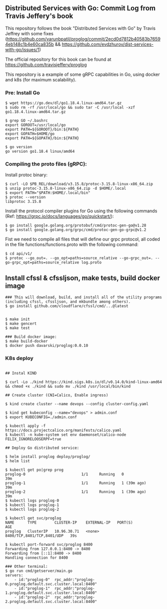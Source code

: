 ## Distributed Services with Go: Commit Log from Travis Jeffery's book

This repository follows the book "Distributed Services with Go" by Travis Jeffrey with some fixes (https://github.com/varunbpatil/proglog/commit/2ecd0d7812b40583b76594eb148c1b4e60ca835b && https://github.com/evdzhurov/dist-services-with-go/issues/1)

The official repository for this book can be found at https://github.com/travisjeffery/proglog


This repository is a example of some gRPC capabilities in Go, using docker and k8s (for maximum scalability).

### Pre: Install Go 
```
$ wget https://go.dev/dl/go1.18.4.linux-amd64.tar.gz
$ sudo rm -rf /usr/local/go && sudo tar -C /usr/local -xzf go1.18.4.linux-amd64.tar.gz

$ grep GO ~/.bashrc 
export GOROOT=/usr/local/go
export PATH=${GOROOT}/bin:${PATH}
export GOPATH=$HOME/go
export PATH=${GOPATH}/bin:${PATH}

$ go version
go version go1.18.4 linux/amd64
```

### Compiling the proto files (gRPC):

Install protoc binary:
```
$ curl -LO $PB_REL/download/v3.15.8/protoc-3.15.8-linux-x86_64.zip
$ unzip protoc-3.15.8-linux-x86_64.zip -d $HOME/.local
$ export PATH="$PATH:$HOME/.local/bin"
$ protoc --version
libprotoc 3.15.8
```
Install the protocol compiler plugins for Go using the following commands (Ref: https://grpc.io/docs/languages/go/quickstart/):

```
$ go install google.golang.org/protobuf/cmd/protoc-gen-go@v1.28
$ go install google.golang.org/grpc/cmd/protoc-gen-go-grpc@v1.2
```
Fist we need to compile all files that will define our grpc protocol, all coded in the file functions/functions.proto with the following command:

```
$ cd api/v1/
$ protoc --go_out=. --go_opt=paths=source_relative --go-grpc_out=. --go-grpc_opt=paths=source_relative log.proto 
```
## Install cfssl & cfssljson, make tests, build docker image 

```
### This will download, build, and install all of the utility programs (including cfssl, cfssljson, and mkbundle among others).
$ go install github.com/cloudflare/cfssl/cmd/...@latest


$ make init
$ make gencert
$ make test

### Build docker image:
$ make build-docker
$ docker push davarski/proglog:0.0.10

```

### K8s deploy
```

## Instal KIND

$ curl -Lo ./kind https://kind.sigs.k8s.io/dl/v0.14.0/kind-linux-amd64 && chmod +x ./kind && sudo mv ./kind /usr/local/bin/kind

## Create cluster (CNI=Calico, Enable ingress)

$ kind create cluster --name devops --config cluster-config.yaml

$ kind get kubeconfig --name="devops" > admin.conf
$ export KUBECONFIG=./admin.conf 

$ kubectl apply -f https://docs.projectcalico.org/manifests/calico.yaml
$ kubectl -n kube-system set env daemonset/calico-node FELIX_IGNORELOOSERPF=true

## Deploy Go distributed service:

$ helm install proglog deploy/proglog/
$ helm list

$ kubectl get po|grep prog
proglog-0                         1/1     Running   0               39m
proglog-1                         1/1     Running   1 (39m ago)     39m
proglog-2                         1/1     Running   1 (39m ago)     39m
$ kubectl logs proglog-0
$ kubectl logs proglog-1
$ kubectl logs proglog-2

$ kubectl get svc/proglog
NAME      TYPE        CLUSTER-IP    EXTERNAL-IP   PORT(S)                      AGE
proglog   ClusterIP   10.96.30.71   <none>        8400/TCP,8401/TCP,8401/UDP   39s

$ kubectl port-forward svc/proglog 8400
Forwarding from 127.0.0.1:8400 -> 8400
Forwarding from [::1]:8400 -> 8400
Handling connection for 8400

### Other terminal: 
$ go run cmd/getserver/main.go 
servers:
	- id:"proglog-0"  rpc_addr:"proglog-0.proglog.default.svc.cluster.local:8400"
	- id:"proglog-1"  rpc_addr:"proglog-1.proglog.default.svc.cluster.local:8400"
	- id:"proglog-2"  rpc_addr:"proglog-2.proglog.default.svc.cluster.local:8400"

```
